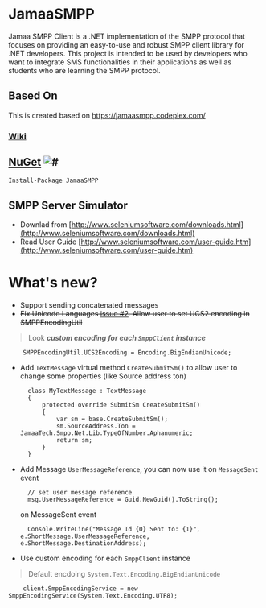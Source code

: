 # JamaaSMPP
Jamaa SMPP Client is a .NET implementation of the SMPP protocol that focuses on providing an easy-to-use and robust SMPP client library for .NET developers. This project is intended to be used by developers who want to integrate SMS functionalities in their applications as well as students who are learning the SMPP protocol.

## Based On
This is created based on  https://jamaasmpp.codeplex.com/

### [Wiki](https://github.com/AdhamAwadhi/JamaaSMPP/wiki)

## [NuGet](https://www.nuget.org/packages/JamaaSMPP) ![#](https://img.shields.io/nuget/v/JamaaSMPP.svg)
	Install-Package JamaaSMPP


## SMPP Server Simulator
- Downlad from [http://www.seleniumsoftware.com/downloads.html](http://www.seleniumsoftware.com/downloads.html)
- Read User Guide [http://www.seleniumsoftware.com/user-guide.htm](http://www.seleniumsoftware.com/user-guide.htm)

# What's new?
- Support sending concatenated messages
- ~~Fix Unicode Languages [issue #2](https://github.com/AdhamAwadhi/JamaaSMPP/issues/2). Allow user to set UCS2 encoding in SMPPEncodingUtil~~ 
> Look ***custom encoding for each `SmppClient` instance***

        SMPPEncodingUtil.UCS2Encoding = Encoding.BigEndianUnicode; 

- Add `TextMessage` virtual method `CreateSubmitSm()` to allow user to change some properties (like Source address ton)

        class MyTextMessage : TextMessage
        {
            protected override SubmitSm CreateSubmitSm()
            {
                var sm = base.CreateSubmitSm();
                sm.SourceAddress.Ton = JamaaTech.Smpp.Net.Lib.TypeOfNumber.Aphanumeric;
                return sm;
            }
        }

- Add Message `UserMessageReference`, you can now use it on `MessageSent` event 

        // set user message reference
        msg.UserMessageReference = Guid.NewGuid().ToString();

    on MessageSent event

        Console.WriteLine("Message Id {0} Sent to: {1}", e.ShortMessage.UserMessageReference, e.ShortMessage.DestinationAddress);

- Use custom encoding for each `SmppClient` instance
> Default encdoing `System.Text.Encoding.BigEndianUnicode`

        client.SmppEncodingService = new SmppEncodingService(System.Text.Encoding.UTF8);